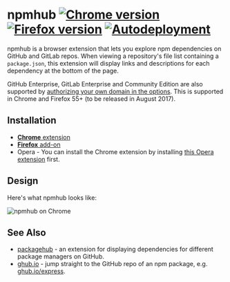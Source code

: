 # npmhub [![Chrome version][badge-cws]][link-cws] [![Firefox version][badge-amo]][link-amo] [![Autodeployment][badge-travis]][link-travis]

  [badge-cws]: https://img.shields.io/chrome-web-store/v/kbbbjimdjbjclaebffknlabpogocablj.svg?label=for%20chrome
  [badge-amo]: https://img.shields.io/amo/v/npm-hub.svg?label=for%20firefox
  [badge-travis]: https://img.shields.io/travis/npmhub/npmhub/master.svg?label=autodeployment
  [link-cws]: https://chrome.google.com/webstore/detail/npmhub/kbbbjimdjbjclaebffknlabpogocablj "Version published on Chrome Web Store"
  [link-amo]: https://addons.mozilla.org/en-US/firefox/addon/npm-hub/ "Version published on Mozilla Add-ons"
  [link-travis]: https://travis-ci.org/npmhub/npmhub

npmhub is a browser extension that lets you explore npm dependencies on GitHub and GitLab repos. When viewing a repository's file list containing a `package.json`, this extension will display links and descriptions for each dependency at the bottom of the page.

GitHub Enterprise, GitLab Enterprise and Community Edition are also supported by [authorizing your own domain in the options](https://github.com/npmhub/npmhub/pull/31). This is supported in Chrome and Firefox 55+ (to be released in August 2017).

## Installation

  + [**Chrome** extension](https://chrome.google.com/webstore/detail/npmhub/kbbbjimdjbjclaebffknlabpogocablj)
  + [**Firefox** add-on](https://addons.mozilla.org/en-US/firefox/addon/npm-hub/)
  + Opera - You can install the Chrome extension by installing [this Opera extension](https://addons.opera.com/en/extensions/details/download-chrome-extension-9/) first.

## Design

Here's what npmhub looks like:

![npmhub on Chrome](assets/npm-hub-screenshot.png)

## See Also

- [packagehub](https://github.com/BrainMaestro/packagehub) - an extension for displaying dependencies for different package managers on GitHub.
- [ghub.io](http://ghub.io) - jump straight to the GitHub repo of an npm package, e.g. [ghub.io/express](http://ghub.io/express).

